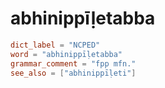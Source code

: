 # abhinippīḷetabba

``` toml
dict_label = "NCPED"
word = "abhinippīḷetabba"
grammar_comment = "fpp mfn."
see_also = ["abhinippīḷeti"]
```

